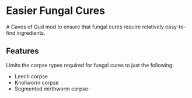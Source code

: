 # Easier Fungal Cures

A Caves of Qud mod to ensure that fungal cures require relatively easy-to-find
ingredients.

## Features

Limits the corpse types required for fungal cures to just the following:

- Leech corpse
- Knollworm corpse
- Segmented mirthworm corpse-
